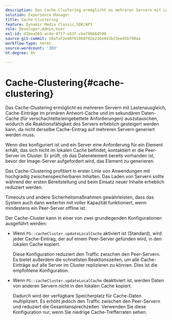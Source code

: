 ```yaml
---
description: Das Cache-Clustering ermöglicht es mehreren Servern mit Lastenausgleich, Cache-Einträge im primären Antwort-Cache und im sekundären Daten-Cache (für verschachtelte/eingebettete Anforderungen) auszutauschen, wodurch die Reaktionsfähigkeit des Servers erheblich gesteigert werden kann, da nicht derselbe Cache-Eintrag auf mehreren Servern generiert werden muss.
solution: Experience Manager
title: Cache-Clustering
feature: Dynamic Media Classic,SDK/API
role: Developer,Admin,User
exl-id: d1bea565-ac4e-4717-a53f-cbe706664598
source-git-commit: 38afaf2ed0f01868f02e236e941b23eed5b790aa
workflow-type: tm+mt
source-wordcount: '303'
ht-degree: 0%

---
```


# Cache-Clustering{#cache-clustering}

Das Cache-Clustering ermöglicht es mehreren Servern mit Lastenausgleich, Cache-Einträge im primären Antwort-Cache und im sekundären Daten-Cache (für verschachtelte/eingebettete Anforderungen) auszutauschen, wodurch die Reaktionsfähigkeit des Servers erheblich gesteigert werden kann, da nicht derselbe Cache-Eintrag auf mehreren Servern generiert werden muss.

Wenn dies konfiguriert ist und ein Server eine Anforderung für ein Element erhält, das sich nicht im lokalen Cache befindet, kontaktiert er die Peer-Server im Cluster. Er prüft, ob das Datenelement bereits vorhanden ist, bevor der Image-Server aufgefordert wird, das Element zu generieren.

Das Cache-Clustering profitiert in erster Linie von Anwendungen mit hochgradig zwischenspeicherbaren Inhalten. Das Laden von Servern sollte während der ersten Bereitstellung und beim Einsatz neuer Inhalte erheblich reduziert werden.

Timeouts und andere Sicherheitsmaßnahmen gewährleisten, dass das System auch dann weiterhin mit voller Kapazität funktioniert, wenn mindestens ein Peer-Server offline ist.

Der Cache-Cluster kann in einer von zwei grundlegenden Konfigurationen ausgeführt werden:

* Wenn `PS::cacheCluster.updateLocalCache` aktiviert ist (Standard), wird jeder Cache-Eintrag, der auf einem Peer-Server gefunden wird, in den lokalen Cache kopiert.

  Diese Konfiguration reduziert den Traffic zwischen den Peer-Servern. Es bietet außerdem die schnellsten Reaktionszeiten, um alle Cache-Einträge auf alle Server im Cluster replizieren zu können. Dies ist die empfohlene Konfiguration.

* Wenn `PS::cacheCluster.updateLocalCache` deaktiviert ist, werden Daten von anderen Servern nicht in den lokalen Cache kopiert.

  Dadurch wird der verfügbare Speicherplatz für Cache-Daten multipliziert. Es erhöht jedoch den Traffic zwischen den Peer-Servern und reduziert die Gesamtansprechzeiten. Verwenden Sie diese Konfiguration nur, wenn Sie niedrige Cache-Trefferraten sehen.
